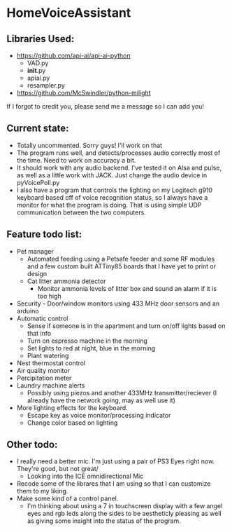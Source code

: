 # HomeVoiceAssistant

## Libraries Used:
* https://github.com/api-ai/api-ai-python
  * VAD.py
  * __init__.py
  * apiai.py
  * resampler.py
* https://github.com/McSwindler/python-milight

If I forgot to credit you, please send me a message so I can add you!

## Current state: <br />
  * Totally uncommented. Sorry guys! I'll work on that  <br />
  * The program runs well, and detects/processes audio correctly most of the time. Need to work on accuracy a bit.  <br />
  * It should work with any audio backend. I've tested it on Alsa and pulse, as well as a little work with JACK. Just change the audio device in pyVoicePoll.py  <br />
  * I also have a program that controls the lighting on my Logitech g910 keyboard based off of voice recognition status, so I always have a monitor for what the program is doing. That is using simple UDP communication between the two computers.  <br />


## Feature todo list:
  * Pet manager
    * Automated feeding using a Petsafe feeder and some RF modules and a few custom built ATTiny85 boards that I have yet to print or design
    * Cat litter ammonia detector
      * Monitor ammonia levels of litter box and sound an alarm if it is too high
  * Security - Door/window monitors using 433 MHz door sensors and an arduino
  * Automatic control
    * Sense if someone is in the apartment and turn on/off lights based on that info
    * Turn on espresso machine in the morning
    * Set lights to red at night, blue in the morning
    * Plant watering
  * Nest thermostat control
  * Air quality monitor
  * Percipitation meter
  * Laundry machine alerts
    * Possibly using piezos and another 433MHz transmitter/reciever (I already have the network going, may as well use it)
  * More lighting effects for the keyboard.
    * Escape key as voice monitor/processing indicator
    * Change color based on lighting
    
## Other todo:
  * I really need a better mic. I'm just using a pair of PS3 Eyes right now. They're good, but not great/
    * Looking into the ICE omnidirectional Mic
  * Recode some of the librares that I am using so that I can customize them to my liking.
  * Make some kind of a control panel. 
    * I'm thinking about using a 7 in touchscreen display with a few angel eyes and rgb leds along the sides to be aestheticly pleasing as well as giving some insight into the status of the program.
